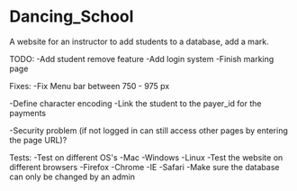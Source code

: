 Dancing_School
==============
A website for an instructor to add students to a database, add a mark.

TODO:
-Add student remove feature
-Add login system
-Finish marking page

Fixes:
-Fix Menu bar between 750 - 975 px

-Define character encoding
-Link the student to the payer_id for the payments

-Security problem (if not logged in can still access other pages by entering the page URL)?

Tests:
-Test on different OS's 
	-Mac
	-Windows
	-Linux
-Test the website on different browsers
	-Firefox
	-Chrome
	-IE
	-Safari
-Make sure the database can only be changed by an admin
